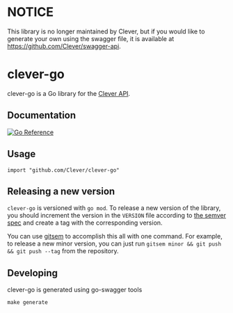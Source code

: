# NOTICE
This library is no longer maintained by Clever, but if you would like to generate your own using the swagger file, it is available at https://github.com/Clever/swagger-api.

# clever-go

clever-go is a Go library for the [Clever API](https://clever.com/developers/docs).

## Documentation
[![Go Reference](https://pkg.go.dev/badge/github.com/Clever/clever-go.svg)](https://pkg.go.dev/github.com/Clever/clever-go)

## Usage

```
import "github.com/Clever/clever-go"
```

## Releasing a new version

`clever-go` is versioned with `go mod`.
To release a new version of the library, you should increment the version in the `VERSION` file according to [the semver spec](http://semver.org/) and create a tag with the corresponding version.

You can use [gitsem](https://github.com/clever/gitsem) to accomplish this all with one command.
For example, to release a new minor version, you can just run `gitsem minor && git push && git push --tag` from the repository.

## Developing

clever-go is generated using go-swagger tools
```
make generate
```
